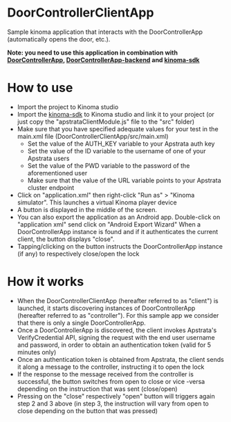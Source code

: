 DoorControllerClientApp
=======================

Sample kinoma application that interacts with the DoorControllerApp (automatically opens the door, etc.).

**Note: you need to use this application in combination with [DoorControllerApp](https://github.com/apstrata/DoorControllerApp), [DoorControllerApp-backend](https://github.com/apstrata/DoorControllerApp-backend) and [kinoma-sdk](https://github.com/apstrata/kinoma-sdk)**

How to use 
==========

* Import the project to Kinoma studio
* Import the [kinoma-sdk](https://github.com/apstrata/kinoma-sdk) to Kinoma studio and link it to your project (or just copy the "apstrataClientModule.js" file 
to the "src" folder)
* Make sure that you have specified adequate values for your test in the main.xml file (DoorControllerClientApp/src/main.xml)
  * Set the value of the AUTH_KEY variable to your Apstrata auth key
  * Set the value of the ID variable to the username of one of your Apstrata users
  * Set the value of the PWD variable to the password of the aforementioned user
  * Make sure that the value of the URL variable points to your Apstrata cluster endpoint
* Click on "application.xml" then right-click "Run as" > "Kinoma simulator". This launches a virtual Kinoma player device
* A button is displayed in the middle of the screen. 
* You can also export the application as an Android app. Double-click on "application xml" send click on "Android Export Wizard"
When a DoorControllerApp instance is found and if it authenticates the current client, the button displays "close". 
* Tapping/clicking on the button instructs the DoorControllerApp instance (if any) to respectively close/open the lock

How it works
============

* When the DoorControllerClientApp (hereafter referred to as "client") is launched, it starts discovering instances of 
DoorControllerApp (hereafter referred to as "controller"). For this sample app we consider that there is only a single 
DoorControllerApp.
* Once a DoorControllerApp is discovered, the client invokes Apstrata's VerifyCredential API, signing the request 
with the end user username and password, in order to obtain an authentication token  (valid for 5 minutes only)
* Once an authentication token is obtained from Apstrata, the client sends it along a message to the controller, instructing
it to open the lock
* If the response to the message received from the controller is successful, the button switches from open to close or vice
-versa depending on the instruction that was sent (close/open)
* Pressing on the "close" respectively "open" button will triggers again step 2 and 3 above (in step 3, the instruction
will vary from open to close depending on the button that was pressed)
